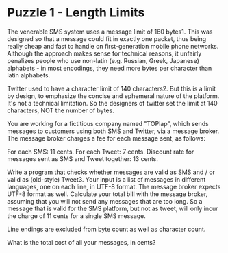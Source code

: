 # Puzzle 1 - Length Limits

The venerable SMS system uses a message limit of 160 bytes1. This was designed so that a message could fit in exactly one packet, thus being really cheap and fast to handle on first-generation mobile phone networks. Although the approach makes sense for technical reasons, it unfairly penalizes people who use non-latin (e.g. Russian, Greek, Japanese) alphabets - in most encodings, they need more bytes per character than latin alphabets.

Twitter used to have a character limit of 140 characters2. But this is a limit by design, to emphasize the concise and ephemeral nature of the platform. It's not a technical limitation. So the designers of twitter set the limit at 140 characters, NOT the number of bytes.

You are working for a fictitious company named "TOPlap", which sends messages to customers using both SMS and Twitter, via a message broker. The message broker charges a fee for each message sent, as follows:

For each SMS: 11 cents.
For each Tweet: 7 cents.
Discount rate for messages sent as SMS and Tweet together: 13 cents.

Write a program that checks whether messages are valid as SMS and / or valid as (old-style) Tweet3. Your input is a list of messages in different languages, one on each line, in UTF-8 format. The message broker expects UTF-8 format as well. Calculate your total bill with the message broker, assuming that you will not send any messages that are too long. So a message that is valid for the SMS platform, but not as tweet, will only incur the charge of 11 cents for a single SMS message.

Line endings are excluded from byte count as well as character count.

What is the total cost of all your messages, in cents?